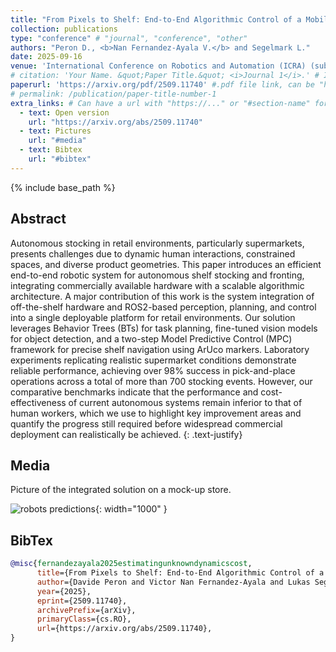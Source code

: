 ```yaml
---
title: "From Pixels to Shelf: End-to-End Algorithmic Control of a Mobile Manipulator for Supermarket Stocking and Fronting"
collection: publications
type: "conference" # "journal", "conference", "other"
authors: "Peron D., <b>Nan Fernandez-Ayala V.</b> and Segelmark L."
date: 2025-09-16
venue: 'International Conference on Robotics and Automation (ICRA) (submitted)'
# citation: 'Your Name. &quot;Paper Title.&quot; <i>Journal 1</i>.' # If not defined, the recommended citation is automatically generated
paperurl: 'https://arxiv.org/pdf/2509.11740' #.pdf file link, can be "http://..." or a file name inside files/
# permalink: /publication/paper-title-number-1
extra_links: # Can have a url with "https://..." or "#section-name" for a reference to a section in this .md page, e.g #media
  - text: Open version
    url: "https://arxiv.org/abs/2509.11740"
  - text: Pictures
    url: "#media"
  - text: Bibtex
    url: "#bibtex"
---
```

{% include base_path %}
## Abstract

Autonomous stocking in retail environments, particularly supermarkets, presents challenges due to dynamic human interactions, constrained spaces, and diverse product geometries. This paper introduces an efficient end-to-end robotic system for autonomous shelf stocking and fronting, integrating commercially available hardware with a scalable algorithmic architecture. A major contribution of this work is the system integration of off-the-shelf hardware and ROS2-based perception, planning, and control into a single deployable platform for retail environments. Our solution leverages Behavior Trees (BTs) for task planning, fine-tuned vision models for object detection, and a two-step Model Predictive Control (MPC) framework for precise shelf navigation using ArUco markers. Laboratory experiments replicating realistic supermarket conditions demonstrate reliable performance, achieving over 98% success in pick-and-place operations across a total of more than 700 stocking events. However, our comparative benchmarks indicate that the performance and cost-effectiveness of current autonomous systems remain inferior to that of human workers, which we use to highlight key improvement areas and quantify the progress still required before widespread commercial deployment can realistically be achieved.
{: .text-justify}

## Media
Picture of the integrated solution on a mock-up store.

![robots predictions]({{base_path}}/images/icra26/robotic_stocking.png){: width="1000" }

## BibTex

```bibtex
@misc{fernandezayala2025estimatingunknowndynamicscost,
      title={From Pixels to Shelf: End-to-End Algorithmic Control of a Mobile Manipulator for Supermarket Stocking and Fronting}, 
      author={Davide Peron and Victor Nan Fernandez-Ayala and Lukas Segelmark},
      year={2025},
      eprint={2509.11740},
      archivePrefix={arXiv},
      primaryClass={cs.RO},
      url={https://arxiv.org/abs/2509.11740}, 
}
```
